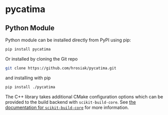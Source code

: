 # pycatima


Python Module
-------------
Python module can be installed directly from PyPI using pip:
```bash
pip install pycatima
```

Or installed by cloning the Git repo
```bash
git clone https://github.com/hrosiak/pycatima.git
```
and installing with pip
```bash
pip install ./pycatima
```

The C++ library takes additional CMake configuration options which can be provided to the build backend with `scikit-build-core`. See [the documentation for `scikit-build-core`](https://scikit-build-core.readthedocs.io/en/latest/readme.html#configuration) for more information.

